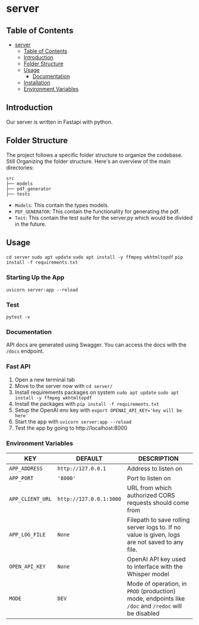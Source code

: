 # server

## Table of Contents

- [server](#server)
  - [Table of Contents](#table-of-contents)
  - [Introduction](#introduction)
  - [Folder Structure](#folder-structure)
  - [Usage](#usage)
    - [Documentation](#documentation)
  - [Installation](#installation-fast-api)
  - [Environment Variables](#environment-variables)

## Introduction<a name="introduction"></a>

Our server is written in Fastapi with python.

## Folder Structure<a name="folder-structure"></a>

The project follows a specific folder structure to organize the codebase. Still Organizing the folder structure. Here's an overview of the main directories:

```
src
├── models
├── pdf_generator
├── tests
```
- `Models`: This contain the types models.
- `PDF_GENERATOR`: This contain the functionality for generating the pdf.
- `Test`: This contain the test suite for the server.py which would be divided in the future.

## Usage<a name="usage"></a>
`cd server`
`sudo apt update`
`sudo apt install -y ffmpeg wkhtmltopdf`
`pip install -f requirements.txt`


### Starting Up the App
`uvicorn server:app --reload`

### Test
`pytest -v`

### Documentation

API docs are generated using Swagger. You can access the docs with the `/docs` endpoint.

### Fast API<a name="installation-fast-api"></a>

1. Open a new terminal tab
2. Move to the server now with `cd server/`
3. Install requirements packages on system `sudo apt update`
`sudo apt install -y ffmpeg wkhtmltopdf`
4. Install the packages with `pip install -f requirements.txt`
5. Setup the OpenAI env key with `export OPENAI_API_KEY='key will be here'`
6. Start the app with `uvicorn server:app --reload`
7. Test the app by going to http://localhost:8000

### Environment Variables<a name="environment-variables"></a>

KEY              | DEFAULT                 | DESCRIPTION
-----------------|-------------------------|-----------------------------------------------------------
`APP_ADDRESS`    | `http://127.0.0.1`      | Address to listen on
`APP_PORT`       | `'8000'`                | Port to listen on
`APP_CLIENT_URL` | `http://127.0.0.1:3000` | URL from which authorized CORS requests should come from
`APP_LOG_FILE`   | `None`                  | Filepath to save rolling server logs to. If no value is                                           given, logs are not saved to any file.
`OPEN_API_KEY`   | `None`                  | OpenAI API key used to interface with the Whisper model
`MODE`           | `DEV`                   | Mode of operation, in `PROD` (production) mode, endpoints like `/doc` and `/redoc` will be disabled
